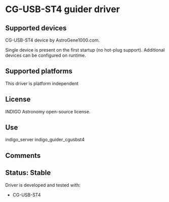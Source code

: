 # CG-USB-ST4 guider driver

## Supported devices

CG-USB-ST4 device by AstroGene1000.com.

Single device is present on the first startup (no hot-plug support). Additional devices can be configured on runtime.

## Supported platforms

This driver is platform independent

## License

INDIGO Astronomy open-source license.

## Use

indigo_server indigo_guider_cgusbst4

## Comments

## Status: Stable

Driver is developed and tested with:
* CG-USB-ST4
